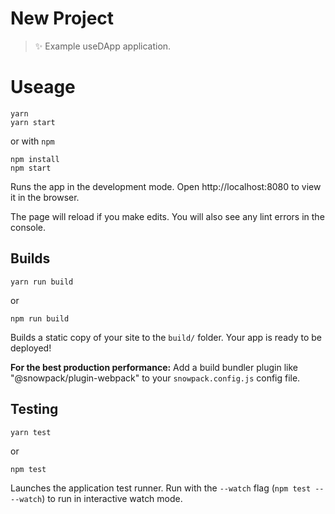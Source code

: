# New Project

> ✨ Example useDApp application.

# Useage

```
yarn
yarn start
```

or with `npm`

```
npm install
npm start
```

Runs the app in the development mode.
Open http://localhost:8080 to view it in the browser.

The page will reload if you make edits.
You will also see any lint errors in the console.

## Builds

```
yarn run build
```

or

```
npm run build
```

Builds a static copy of your site to the `build/` folder.
Your app is ready to be deployed!

**For the best production performance:** Add a build bundler plugin like "@snowpack/plugin-webpack" to your `snowpack.config.js` config file.

## Testing

```
yarn test
```

or

```
npm test
```

Launches the application test runner.
Run with the `--watch` flag (`npm test -- --watch`) to run in interactive watch mode.
